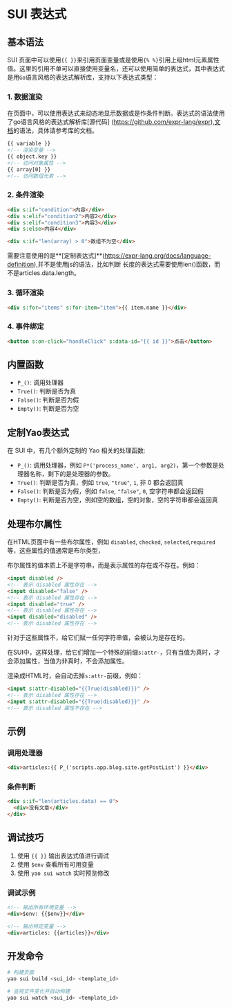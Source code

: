# SUI 表达式

## 基本语法

SUI 页面中可以使用`{{ }}`来引用页面变量或是使用`{% %}`引用上级html元素属性值。这里的引用不单可以直接使用变量名，还可以使用简单的表达式，其中表达式是用`Go`语言风格的表达式解析库，支持以下表达式类型：

### 1. 数据渲染

在页面中，可以使用表达式来动态地显示数据或是作条件判断。表达式的语法使用了go语言风格的表达式解析库[源代码]
(https://github.com/expr-lang/expr),[文档](https://expr-lang.org/)的语法，具体请参考库的文档。

```html
{{ variable }}
<!-- 渲染变量 -->
{{ object.key }}
<!-- 访问对象属性 -->
{{ array[0] }}
<!-- 访问数组元素 -->
```

### 2. 条件渲染

```html
<div s:if="condition">内容</div>
<div s:elif="condition2">内容2</div>
<div s:elif="condition3">内容3</div>
<div s:else>内容4</div>

<div s:if="len(array) > 0">数组不为空</div>
```

需要注意使用的是**[定制表达式]**(https://expr-lang.org/docs/language-definition),并不是使用js的语法，比如判断
长度的表达式需要使用len()函数，而不是articles.data.length。

### 3. 循环渲染

```html
<div s:for="items" s:for-item="item">{{ item.name }}</div>
```

### 4. 事件绑定

```html
<button s:on-click="handleClick" s:data-id="{{ id }}">点击</button>
```

## 内置函数

- `P_()`: 调用处理器
- `True()`: 判断是否为真
- `False()`: 判断是否为假
- `Empty()`: 判断是否为空

## 定制Yao表达式

在 SUI 中，有几个额外定制的 Yao 相关的处理函数:

- `P_()`: 调用处理器，例如 `P*('process_name', arg1, arg2)`，第一个参数是处理器名称，剩下的是处理器的参数。
- `True()`: 判断是否为真，例如 `true`, `"true"`, `1`, 非 0 都会返回真
- `False()`: 判断是否为假，例如 `false`, `"false"`, `0`, 空字符串都会返回假
- `Empty()`: 判断是否为空，例如空的数组，空的对象，空的字符串都会返回真

## 处理布尔属性

在HTML页面中有一些布尔属性，例如 `disabled`, `checked`, `selected`,`required` 等，这些属性的值通常是布尔类型，

布尔属性的值本质上不是字符串，而是表示属性的存在或不存在。例如：

```html
<input disabled />
<!-- 表示 disabled 属性存在 -->
<input disabled="false" />
<!-- 表示 disabled 属性存在 -->
<input disabled="true" />
<!-- 表示 disabled 属性存在 -->
<input disabled="disabled" />
<!-- 表示 disabled 属性存在 -->
```

针对于这些属性不，给它们赋一任何字符串值，会被认为是存在的。

在SUI中，这样处理，给它们增加一个特殊的前缀`s:attr-`，只有当值为真时，才会添加属性，当值为非真时，不会添加属性。

渲染成HTML时，会自动去掉`s:attr-`前缀，例如：

```html
<input s:attr-disabled="{{True(disabled)}}" />
<!-- 表示 disabled 属性存在 -->
<input s:attr-disabled="{{True(disabled)}}" />
<!-- 表示 disabled 属性不存在 -->
```

## 示例

### 调用处理器

```html
<div>articles:{{ P_('scripts.app.blog.site.getPostList') }}</div>
```

### 条件判断

```html
<div s:if="len(articles.data) == 0">
  <div>没有文章</div>
</div>
```

## 调试技巧

1. 使用 `{{ }}` 输出表达式值进行调试
2. 使用 `$env` 查看所有可用变量
3. 使用 `yao sui watch` 实时预览修改

### 调试示例

```html
<!-- 输出所有环境变量 -->
<div>$env: {{$env}}</div>

<!-- 输出特定变量 -->
<div>articles: {{articles}}</div>
```

## 开发命令

```bash
# 构建页面
yao sui build <sui_id> <template_id>

# 监视文件变化并自动构建
yao sui watch <sui_id> <template_id>
```

